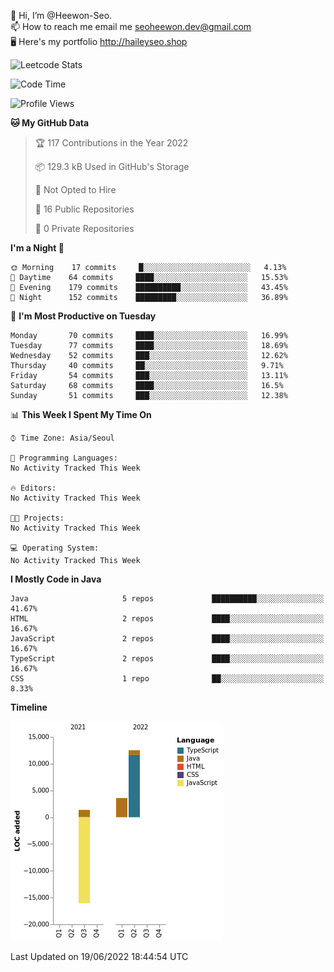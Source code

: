 👋 Hi, I’m @Heewon-Seo.  
📫 How to reach me email me seoheewon.dev@gmail.com   
🖥 Here's my portfolio http://haileyseo.shop

![Leetcode Stats](https://leetcode.card.workers.dev/?username=Heewon-Seo)

 <!--START_SECTION:waka-->
![Code Time](http://img.shields.io/badge/Code%20Time-0%20secs-blue)

![Profile Views](http://img.shields.io/badge/Profile%20Views-1-blue)

**🐱 My GitHub Data** 

> 🏆 117 Contributions in the Year 2022
 > 
> 📦 129.3 kB Used in GitHub's Storage 
 > 
> 🚫 Not Opted to Hire
 > 
> 📜 16 Public Repositories 
 > 
> 🔑 0 Private Repositories  
 > 
**I'm a Night 🦉** 

```text
🌞 Morning    17 commits     █░░░░░░░░░░░░░░░░░░░░░░░░   4.13% 
🌆 Daytime    64 commits     ████░░░░░░░░░░░░░░░░░░░░░   15.53% 
🌃 Evening    179 commits    ██████████░░░░░░░░░░░░░░░   43.45% 
🌙 Night      152 commits    █████████░░░░░░░░░░░░░░░░   36.89%

```
📅 **I'm Most Productive on Tuesday** 

```text
Monday       70 commits     ████░░░░░░░░░░░░░░░░░░░░░   16.99% 
Tuesday      77 commits     ████░░░░░░░░░░░░░░░░░░░░░   18.69% 
Wednesday    52 commits     ███░░░░░░░░░░░░░░░░░░░░░░   12.62% 
Thursday     40 commits     ██░░░░░░░░░░░░░░░░░░░░░░░   9.71% 
Friday       54 commits     ███░░░░░░░░░░░░░░░░░░░░░░   13.11% 
Saturday     68 commits     ████░░░░░░░░░░░░░░░░░░░░░   16.5% 
Sunday       51 commits     ███░░░░░░░░░░░░░░░░░░░░░░   12.38%

```


📊 **This Week I Spent My Time On** 

```text
⌚︎ Time Zone: Asia/Seoul

💬 Programming Languages: 
No Activity Tracked This Week

🔥 Editors: 
No Activity Tracked This Week

🐱‍💻 Projects: 
No Activity Tracked This Week

💻 Operating System: 
No Activity Tracked This Week

```

**I Mostly Code in Java** 

```text
Java                     5 repos             ██████████░░░░░░░░░░░░░░░   41.67% 
HTML                     2 repos             ████░░░░░░░░░░░░░░░░░░░░░   16.67% 
JavaScript               2 repos             ████░░░░░░░░░░░░░░░░░░░░░   16.67% 
TypeScript               2 repos             ████░░░░░░░░░░░░░░░░░░░░░   16.67% 
CSS                      1 repo              ██░░░░░░░░░░░░░░░░░░░░░░░   8.33%

```


**Timeline**

![Chart not found](https://raw.githubusercontent.com/Heewon-Seo/Heewon-Seo/main/charts/bar_graph.png) 


 Last Updated on 19/06/2022 18:44:54 UTC
<!--END_SECTION:waka-->

